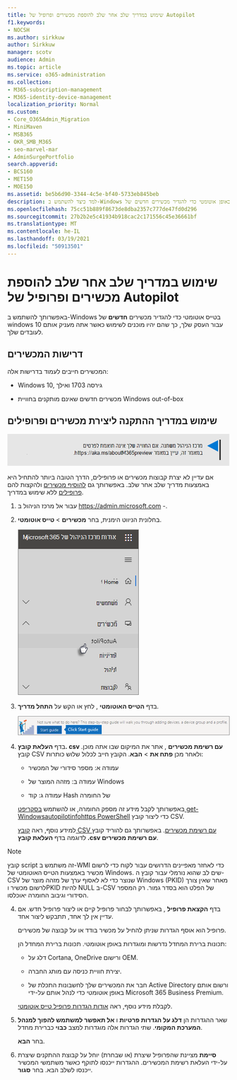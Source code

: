 ```yaml
---
title: שימוש במדריך שלב אחר שלב להוספת מכשירים ופרופיל של Autopilot
f1.keywords:
- NOCSH
ms.author: sirkkuw
author: Sirkkuw
manager: scotv
audience: Admin
ms.topic: article
ms.service: o365-administration
ms.collection:
- M365-subscription-management
- M365-identity-device-management
localization_priority: Normal
ms.custom:
- Core_O365Admin_Migration
- MiniMaven
- MSB365
- OKR_SMB_M365
- seo-marvel-mar
- AdminSurgePortfolio
search.appverid:
- BCS160
- MET150
- MOE150
ms.assetid: be5b6d90-3344-4c5e-bf40-5733eb845beb
description: למד כיצד להשתמש ב-Windows באופן אוטומטי כדי להגדיר מכשירים חדשים של Windows 10 עבור העסק שלך, כך שהם יהיו מוכנים לשימוש בעובדים.
ms.openlocfilehash: 75cc51b889f8673de8dba2357c777de47fd0d296
ms.sourcegitcommit: 27b2b2e5c41934b918cac2c171556c45e36661bf
ms.translationtype: MT
ms.contentlocale: he-IL
ms.lasthandoff: 03/19/2021
ms.locfileid: "50913501"
---
```

# <a name="use-the-step-by-step-guide-to-add-autopilot-devices-and-profile"></a>שימוש במדריך שלב אחר שלב להוספת מכשירים ופרופיל של Autopilot

באפשרותך להשתמש ב-Windows בטייס אוטומטי כדי להגדיר מכשירים **חדשים** של windows 10 עבור העסק שלך, כך שהם יהיו מוכנים לשימוש כאשר אתה מעניק אותם לעובדים שלך.
  
## <a name="device-requirements"></a>דרישות המכשירים

המכשירים חייבים לעמוד בדרישות אלה:
  
- Windows 10, גירסה 1703 ואילך
    
- מכשירים חדשים שאינם מותקנים בחוויית Windows out-of-box
    
## <a name="use-the-setup-guide-to-create-devices-and-profiles"></a>שימוש במדריך ההתקנה ליצירת מכשירים ופרופילים

[![תווית המיידעת אותך שמרכז הניהול משתנה ושניתן למצוא פרטים נוספים ב- aka.ms/aboutM365preview.](../media/m365admincenterchanging.png)](/office365/admin/microsoft-365-admin-center-preview)

אם עדיין לא יצרת קבוצות מכשירים או פרופילים, הדרך הטובה ביותר להתחיל היא באמצעות מדריך שלב אחר שלב. באפשרותך גם [להוסיף מכשירים](create-and-edit-autopilot-devices.md) ולהקצות להם [פרופילים](create-and-edit-autopilot-profiles.md) ללא שימוש במדריך. 
  
1. עבור אל מרכז הניהול ב <a href="https://go.microsoft.com/fwlink/p/?linkid=837890" target="_blank">https://admin.microsoft.com</a> -.

2. בחלונית הניווט הימנית, בחר **מכשירים** \> **טייס אוטומטי**.

    ![במרכז הניהול, בחר התקנים ולאחר מכן לחץ על אוטומטי.](../media/AutoPilot.png)
  
2. בדף **הטייס האוטומטי** , לחץ או הקש על **התחל מדריך**.
    
    ![Click Start guide for step-by-step instructions for Autopilot.](../media/31662655-d1e6-437d-87ea-c0dec5da56f7.png)
  
3. בדף **העלאת קובץ. csv עם רשימת מכשירים** , אתר את המיקום שבו אתה מוכן. קובץ CSV ולאחר מכן **פתח את** \> **הבא**. הקובץ חייב לכלול שלוש כותרות:
    
    - עמודה א: מספר סידורי של המכשיר
    
    - עמודה ב: מזהה המוצר של Windows
    
    - עמודה ג: קוד Hash של החומרה
    
    באפשרותך לקבל מידע זה מספק החומרה, או להשתמש [בסקריפט get-Windowsautopilotinfohttps PowerShell](https://www.powershellgallery.com/packages/Get-WindowsAutoPilotInfo) כדי ליצור קובץ CSV. 
    
    למידע נוסף, ראה [קובץ CSV עם רשימת מכשירים](../admin/misc/device-list.md). באפשרותך גם להוריד קובץ לדוגמה בדף **העלאת קובץ ‎.csv עם רשימת מכשירים**. 
    
> [!NOTE]
> קובץ script זה משתמש ב-WMI כדי לאחזר מאפיינים הדרושים עבור לקוח כדי לרשום מכשיר באמצעות הטייס האוטומטי של Windows. שים לב שהוא נורמלי עבור קובץ ה-CSV שנוצר כדי לא לאסוף ערך של מזהה מוצר של Windows (PKID) מאחר שאין צורך לרשום מכשיר וPKID להיות NULL ב-CSV של הפלט הוא בסדר גמור. רק המספר הסידורי וגיבוב החומרה יאוכלסו.
    
4. בדף **הקצאת פרופיל** , באפשרותך לבחור פרופיל קיים או ליצור פרופיל חדש. אם עדיין אין לך אחד, תתבקש ליצור אחד. 
    
    פרופיל הוא אוסף הגדרות שניתן להחיל על מכשיר בודד או על קבוצה של מכשירים.
    
    תכונות ברירת המחדל נדרשות ומוגדרות באופן אוטומטי. תכונות ברירת המחדל הן:
    
    - דלג על Cortana, OneDrive ורישום OEM.
    
    - יצירת חוויית כניסה עם מותג החברה.
    
    - חבר את המכשירים שלך לחשבונות התכלת של Active Directory ורשום אותם באופן אוטומטי כדי לנהל אותם על-ידי Microsoft 365 Business Premium.
    
    לקבלת מידע נוסף, ראה [אודות הגדרות פרופיל טייס אוטומטי](autopilot-profile-settings.md). 
    
5. שאר ההגדרות הן **דלג על הגדרות פרטיות** ו **אל תאפשר למשתמש להפוך למנהל המערכת המקומי**. שתי הגדרות אלה מוגדרות למצב **כבוי** כברירת מחדל. 
    
    בחר **הבא**.
    
6. **סיימת** מציינת שהפרופיל שיצרת (או שבחרת) יוחל על קבוצת ההתקנים שיצרת על-ידי העלאת רשימת המכשירים. ההגדרות ייכנסו לתוקף כאשר משתמשי המכשיר ייכנסו לשלב הבא. בחר **סגור**.
